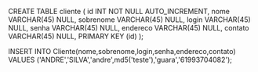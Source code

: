 CREATE TABLE cliente (
    id INT NOT NULL AUTO_INCREMENT,
    nome VARCHAR(45) NULL,
    sobrenome VARCHAR(45) NULL,
    login VARCHAR(45) NULL,
    senha VARCHAR(45) NULL,
    endereco VARCHAR(45) NULL,
    contato VARCHAR(45) NULL,
    PRIMARY KEY (id)
);

INSERT INTO Cliente(nome,sobrenome,login,senha,endereco,contato)
VALUES ('ANDRE','SILVA','andre',md5('teste'),'guara','61993704082');
